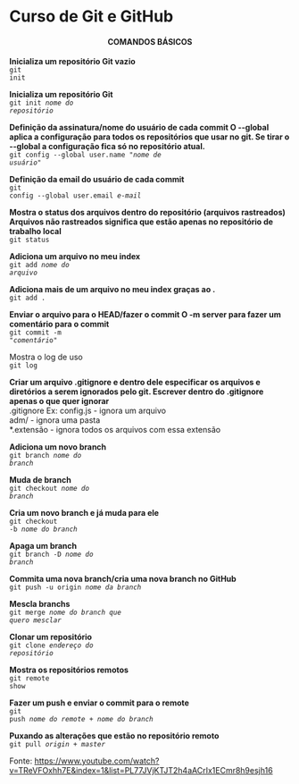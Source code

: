 # Curso de Git e GitHub

<h4 align="center">COMANDOS BÁSICOS</h4>

<b>Inicializa um repositório Git vazio</b>
<br><code>git init</code>

<b>Inicializa um repositório Git</b>
<br><code>git init <i>nome do repositório</i></code>

<b>Definição da assinatura/nome do usuário de cada commit 
O --global aplica a configuração para todos os repositórios que usar no git. Se tirar o --global a configuração fica só no repositório atual.</b> 
<br><code>git config --global user.name <i>"nome de usuário"</i></code>

<b>Definição da email do usuário de cada commit</b> 
<br><code>git config --global user.email <i>e-mail</i></code>

<b>Mostra o status dos arquivos dentro do repositório (arquivos rastreados) 
Arquivos não rastreados significa que estão apenas no repositório de trabalho local</b> 
<br><code>git status</code>

<b>Adiciona um arquivo no meu index </b>
<br><code>git add <i>nome do arquivo</i></code>

<b>Adiciona mais de um arquivo no meu index graças ao .</b> 
<br><code>git add .</code>

<b>Enviar o arquivo para o HEAD/fazer o commit 
O -m server para fazer um comentário para o commit </b>
<br><code>git commit -m "<i>comentári</i>o"</code>

Mostra o log de uso 
<br><code>git log </code>

<b>Criar um arquivo .gitignore e dentro dele especificar os arquivos e diretórios a serem ignorados pelo git. 
Escrever dentro do .gitignore apenas o que quer ignorar </b>
	<br>.gitignore
	Ex: config.js - ignora um arquivo<br>
	adm/ - ignora uma pasta<br>
	*.extensão - ignora todos os arquivos com essa extensão

<b>Adiciona um novo branch</b>
<br><code>git branch <i>nome do branch</i></code>

<b>Muda de branch </b>
<br><code>git checkout <i>nome do branch</i></code>

<b>Cria um novo branch e já muda para ele</b>
<br><code>git checkout -b <i>nome do branch</i></code>

<b>Apaga um branch </b>
<br><code>git branch -D <i>nome do branch</i></code>

<b>Commita uma nova branch/cria uma nova branch no GitHub</b>
<br><code>git push -u origin <i>nome da branch</i></code>

<b>Mescla branchs </b>
<br><code>git merge <i>nome do branch que quero mesclar</i></code>

<b>Clonar um repositório </b>
<br><code>git clone <i>endereço do repositório</i></code>

<b>Mostra os repositórios remotos </b>
<br><code>git remote show</code>

<b>Fazer um push e enviar o commit para o remote </b>
<br><code>git push <i>nome do remote + nome do branch</i></code>

<b>Puxando as alterações que estão no repositório remoto</b>
<br><code>git pull <i>origin + master</i></code>


Fonte: https://www.youtube.com/watch?v=TReVFOxhh7E&index=1&list=PL77JVjKTJT2h4aACrIx1ECmr8h9esjh16
